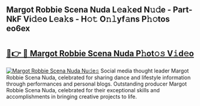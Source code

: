 ## Margot Robbie Scena Nuda L𝚎a𝚔ed N𝚞𝚍e - Part-NkF Vi𝚍𝚎o L𝚎a𝚔s - H𝚘𝚝 O𝚗𝚕yf𝚊ns P𝚑𝚘tos eo6ex

# <h2><a href="http://kf351a.oniu.top/?m=Margot+Robbie+Scena+Nuda">🔗👉 🔴 Margot Robbie Scena Nuda P𝚑ot𝚘𝚜 V𝚒d𝚎o</a></h2>

[![Margot Robbie Scena Nuda Nu𝚍e𝚜](https://i.imgur.com/0qMVB7G.gif)](http://kf351a.oniu.top/?m=Margot+Robbie+Scena+Nuda)
Social media thought leader Margot Robbie Scena Nuda, celebrated for sharing dance and lifestyle information through performances and personal blogs. Outstanding producer Margot Robbie Scena Nuda, celebrated for their exceptional skills and accomplishments in bringing creative projects to life.  
